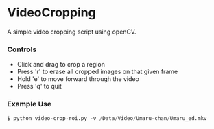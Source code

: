 # VideoCropping
A simple video cropping script using openCV. 

### Controls
- Click and drag to crop a region 
- Press 'r' to erase all cropped images on that given frame
- Hold 'e' to move forward through the video
- Press 'q' to quit

### Example Use
```python
$ python video-crop-roi.py -v /Data/Video/Umaru-chan/Umaru_ed.mkv
```



